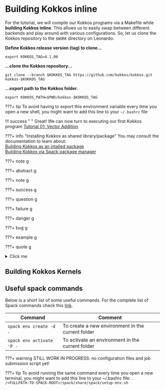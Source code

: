 # Building Kokkos inline 

For the tutorial, we will compile our Kokkos programs via a Makefile while **building Kokkos inline**. This allows us to easily swap between different backends and play around with various configurations. So, let us clone the Kokkos repository to the `$WORK` directory on Leonardo.


**Define Kokkos release version (tag) to clone...** 
```shell
export KOKKOS_TAG=4.1.00
```

**...clone the Kokkos repository...**
```shell
git clone --branch $KOKKOS_TAG https://github.com/kokkos/kokkos.git kokkos-$KOKKOS_TAG 
```

**...export path to the Kokkos folder.**
```shell
export KOKKOS_PATH=$PWD/kokkos-$KOKKOS_TAG
```

???+ tip
    To avoid having to export this environment variable every time you open a new shell, you might want to add this line to your `~/.bashrc` file

!!! success "  "
    Great! We can now turn to executing our first Kokkos program [Tutorial 01: Vector Addition](../vectorAdd/index.md)


???+ info "Installing Kokkos as shared library/package"
    You may consult the documentation to learn about:    
        [Building Kokkos as an intalled package](https://kokkos.github.io/kokkos-core-wiki/building.html)   
        [Building Kokkos via Spack package manager](https://kokkos.github.io/kokkos-core-wiki/building.html#:~:text=a%20single%20process.-,Spack,-%23)
        
???+ note
    g 

???+ abstract
    g 

???+ note
    g 

???+ success
    g 

???+ question
    g 

???+ failure
    g 

???+ danger
    g 

???+ bug
    g 

???+ example
    g    

???+ quote
    g 

<details>
  <summary>Click me</summary>
## Building Kokkos Tools
**Clone Kokkos Tools repository**
Define Kokkos Tools version/tag to clone 
```shell
export KOKKOS_TOOLS_TAG=2.5.00
```
Download repository
```shell
git clone --branch $KOKKOS_TOOLS_TAG https://github.com/kokkos/kokkos-tools.git kokkos-tools-$KOKKOS_TOOLS_TAG 
```
and export the path to the Kokkos folder (you might want to source the full path such that you can activate the full path for every session)
```shell
export KOKKOS_TOOLS_PATH=$PWD/kokkos-$KOKKOS_TOOLS_TAG
make CUDA_ROOT=$NVHPC_HOME/Linux_x86_64/22.3/cuda/
```

**Vtune connector**
```shell
make VTUNE_HOME=$INTEL_ONEAPI_VTUNE_HOME/vtune/2021.7.1
```

You must enable `Kokkos` wih `Kokkos_ENABLE_LIBDL=ON` to load profiling hooks dynamically. To use one of the tools shipped with this repository you have to compile it, which will generate a dynamic library.

Before executing the Kokkos application you then have to set the environment variable `KOKKOS_TOOLS_LIBS` to point to the dynamic library e.g. in the bash shell:

```shell
export KOKKOS_TOOLS_LIBS=${HOME}/kokkos-tools/src/tools/memory-events/kp_memory_event.so
```

Explicit instrumentation:

```C++
Kokkos::Profiling::pushRegion("foo");
foo();
Kokkos::Profiling::popRegion();
```

</details>

## Building Kokkos Kernels



## Useful spack commands
Below is a short list of some useful commands. For the complete list of Spack commands check this [link](https://spack.readthedocs.io/en/latest/command_index.html).      

| Command                        |      Comment      |
|--------------------------------|---------------------------------------|
| `spack env create -d .`        | To create a new environment in the current folder |
| `spack env activate -p .`      | To activate an environment in the current folder |


???+ warning
    STILL WORK IN PROGRESS: no configuration files and job submission script yet!


???+ tip
    To avoid running the same command every time you open a new terminal, you might want to add this line to your ~/.bashrc file:
    ```
    . /<FULLPATH-TO-SPACK-ROOT>/spack/share/spack/setup-env.sh
    ```
